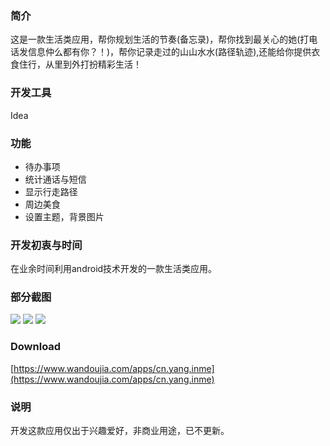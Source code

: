 ### 简介
这是一款生活类应用，帮你规划生活的节奏(备忘录)，帮你找到最关心的她(打电话发信息仲么都有你？！)，帮你记录走过的山山水水(路径轨迹),还能给你提供衣食住行，从里到外打扮精彩生活！

### 开发工具
Idea
 
### 功能
-  待办事项
-  统计通话与短信
-  显示行走路径
-  周边美食
-  设置主题，背景图片
### 开发初衷与时间
在业余时间利用android技术开发的一款生活类应用。
 
### 部分截图
![](https://android-screenimgs.25pp.com/fs01/2014/10/09/2_7bb9801a2765a1f09eaffd3ea30e8eb3_234x360.jpg)
![](https://android-screenimgs.25pp.com/fs01/2014/10/09/2_b8b86bf8a89ec661c9644205fea903f7_234x360.jpg)
![](https://android-screenimgs.25pp.com/fs01/2014/10/09/2_ac31310196703acf13281febea5e9cf8_234x360.jpg)

### Download
[https://www.wandoujia.com/apps/cn.yang.inme](https://www.wandoujia.com/apps/cn.yang.inme)

### 说明
开发这款应用仅出于兴趣爱好，非商业用途，已不更新。
